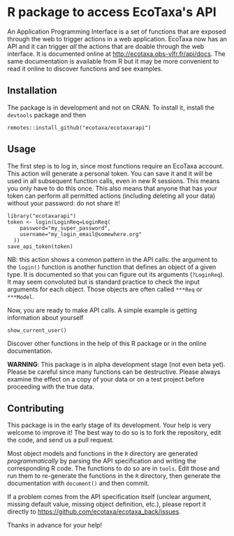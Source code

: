 # R package to access EcoTaxa's API

An Application Programming Interface is a set of functions that are exposed through the web to trigger actions in a web application. EcoTaxa now has an API and it can trigger *all* the actions that are doable through the web interface. It is documented online at <http://ecotaxa.obs-vlfr.fr/api/docs>. The same documentation is available from R but it may be more convenient to read it online to discover functions and see examples.

## Installation

The package is in development and not on CRAN. To install it, install the `devtools` package and then

```
remotes::install_github("ecotaxa/ecotaxarapi")
```

## Usage

The first step is to log in, since most functions require an EcoTaxa account. This action will generate a personal token. You can save it and it will be used in all subsequent function calls, even in new R sessions. This means you only have to do this once. This also means that anyone that has your token can perform all permitted actions (including deleting all your data) without your password: do not share it!

```
library("ecotaxarapi")
token <- login(LoginReq=LoginReq(
    password="my_super_password",
    username="my_login_email@somewhere.org"
  ))
save_api_token(token)
```

NB: this action shows a common pattern in the API calls: the argument to the `login()` function is another function that defines an object of a given type. It is documented so that you can figure out its arguments (`?LoginReq`). It may seem convoluted but is standard practice to check the input arguments for each object. Those objects are often called `***Req` or `***Model`.

Now, you are ready to make API calls. A simple example is getting information about yourself

```
show_current_user()
```

Discover other functions in the help of this R package or in the online documentation.

**WARNING**: This package is in alpha development stage (not even beta yet). Please be careful since many functions can be destructive. Please always examine the effect on a copy of your data or on a test project before proceeding with the true data. 

## Contributing

This package is in the early stage of its development. Your help is very welcome to improve it! The best way to do so is to fork the repository, edit the code, and send us a pull request.

Most object models and functions in the `R` directory are generated *programmatically* by parsing the API specification and writing the corresponding R code. The functions to do so are in `tools`. Edit those and run them to re-generate the functions in the `R` directory, then generate the documentation with `document()` and then commit.

If a problem comes from the API specification itself (unclear argument, missing default value, missing object definition, etc.), please report it directly to <https://github.com/ecotaxa/ecotaxa_back/issues>.

Thanks in advance for your help!
